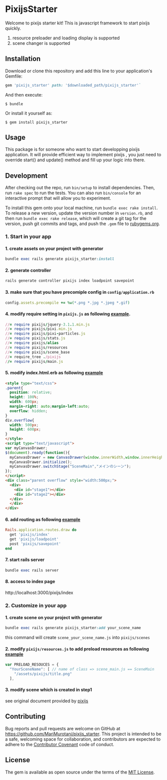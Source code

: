 # PixijsStarter

Welcome to pixijs starter kit!
This is javascript framework to start pixijs quickly.
1. resource preloader and loading display is supported
2. scene changer is supported

## Installation
Download or clone this repository and add this line to your application's Gemfile:

```ruby
gem 'pixijs_starter' path: '$downloaded_path/pixijs_starter'`
```

And then execute:

    $ bundle

Or install it yourself as:

    $ gem install pixijs_starter

## Usage

This package is for someone who want to start developping pixijs application.
It will provide efficient way to implement pixijs , you just need to override start() and update() method and fill up your logic into there.

## Development

After checking out the repo, run `bin/setup` to install dependencies. Then, run `rake spec` to run the tests. You can also run `bin/console` for an interactive prompt that will allow you to experiment.

To install this gem onto your local machine, run `bundle exec rake install`. To release a new version, update the version number in `version.rb`, and then run `bundle exec rake release`, which will create a git tag for the version, push git commits and tags, and push the `.gem` file to [rubygems.org](https://rubygems.org).

### 1. Start in your app
#### 1. create assets on your project with generator
```ruby
bundle exec rails generate pixijs_starter:install
```

#### 2. generate controller
```ruby
rails generate controller pixijs index loadpoint savepoint
```

#### 3. make sure that you have precomiple config in `config/application.rb`
```ruby
config.assets.precompile += %w(*.png *.jpg *.jpeg *.gif)
```

#### 4. modify require setting in `pixijs.js` as following  [example](https://github.com/MariMurotani/pixijs_starter_test/blob/master/app/assets/javascripts/pixijs.js).

```ruby
//= require pixijs/jquery-3.1.1.min.js
//= require pixijs/pixi.min.js
//= require pixijs/pixi-particles.js
//= require pixijs/stats.js
//= require pixijs/alias
//= require pixijs/resources
//= require pixijs/scene_base
//= require_tree ./pixijs
//= require pixijs/main.js
```

#### 5. modify index.html.erb as following [example](https://github.com/MariMurotani/pixijs_starter_test/blob/master/app/views/pixijs/index.html.erb)
```html
<style type="text/css">
.parent{
  position: relative;
  height: 100%;
  width: 600px;
  margin-right: auto;margin-left:auto;
  overflow: hidden;
}
div.overflow{
  width: 500px;
  height: 600px;
}
</style>
<script type="text/javascript">
var myCanvasDrawer;
$(document).ready(function(){
  myCanvasDrawer = new CanvasDrawer(window.innerWidth,window.innerHeight,0x000000);
  myCanvasDrawer.initialize();
  myCanvasDrawer.switchStage("SceneMain","メインのシーン");
});
</script>
<div class="parent overflow" style="width:500px;">
  <div>
    <div id="stage1"></div>
    <div id="stage2"></div>
  </div>
  </div>
</div>

```

#### 6. add routing as following [example](https://github.com/MariMurotani/pixijs_starter_test/blob/master/config/routes.rb)

```ruby
Rails.application.routes.draw do
  get 'pixijs/index'
  get 'pixijs/loadpoint'
  post 'pixijs/savepoint'
end
```

#### 7. start rails server
```ruby
bundle exec rails server
```

#### 8. access to index page
http://localhost:3000/pixijs/index

### 2. Customize in your app
#### 1. create scene on your project with generator
```ruby
bundle exec rails generate pixijs_starter:add your_scene_name
```

this command will create `scene_your_scene_name.js` into `pixijs/scenes`

#### 2. modify `pixijs/resources.js` to add preload resources as following [example](https://github.com/MariMurotani/pixijs_starter_test/blob/master/app/assets/javascripts/pixijs/resources.js)

```javascript
var PRELOAD_RESOUCES = {
  "YourSceneName": [ // name of class => scene_main.js == SceneMain
    "/assets/pixijs/title.png"
  ],
```

#### 3. modify scene which is created in step1
see original document provided by [pixijs](https://pixijs.github.io/docs/)

## Contributing

Bug reports and pull requests are welcome on GitHub at https://github.com/MariMurotani/pixijs_starter. This project is intended to be a safe, welcoming space for collaboration, and contributors are expected to adhere to the [Contributor Covenant](http://contributor-covenant.org) code of conduct.


## License

The gem is available as open source under the terms of the [MIT License](http://opensource.org/licenses/MIT).
